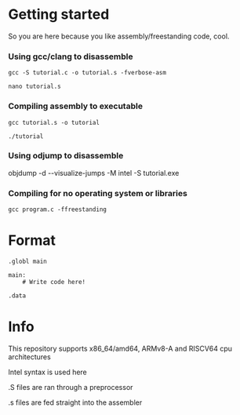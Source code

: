 # Getting started

So you are here because you like assembly/freestanding code, cool.

### Using gcc/clang to disassemble
`gcc -S tutorial.c -o tutorial.s -fverbose-asm`

`nano tutorial.s`
### Compiling assembly to executable
`gcc tutorial.s -o tutorial`

`./tutorial`
### Using odjump to disassemble
objdump -d --visualize-jumps -M intel -S tutorial.exe

### Compiling for no operating system or libraries
`gcc program.c -ffreestanding`

# Format

    .globl main

    main:
        # Write code here!

    .data

# Info
This repository supports x86_64/amd64, ARMv8-A and RISCV64 cpu architectures

Intel syntax is used here

.S files are ran through a preprocessor

.s files are fed straight into the assembler
